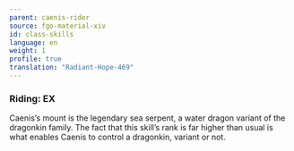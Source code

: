 ```yaml
---
parent: caenis-rider
source: fgo-material-xiv
id: class-skills
language: en
weight: 1
profile: true
translation: "Radiant-Hope-469"
---
```


### Riding: EX

Caenis’s mount is the legendary sea serpent, a water dragon variant of the dragonkin family. The fact that this skill’s rank is far higher than usual is what enables Caenis to control a dragonkin, variant or not.
